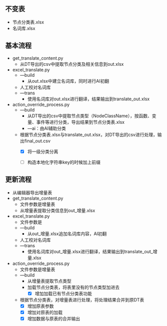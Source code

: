 ## 不变表

- 节点分类表.xlsx
- 名词库.xlsx

## 基本流程

- get_translate_content.py
    - 从DT导出的csv中提取节点分类及相关信息到out.xlsx
- excel_translate.py
    - —build
        - 从out.xlsx中建立名词库，同时进行AI初翻
    - 人工校对名词库
    - —trans
        - 使用名词库对out.xlsx进行翻译，结果输出到translate_out.xlsx
- action_override_process.py
    - —build
        - 从DT导出的csv中提取节点类型（NodeClassName），按函数、变量、事件等进行分类，导出结果到节点分类表.xlsx
        - —ai：由AI辅助分类
    - 根据节点分类表.xlsx与translate_out.xlsx，对DT导出的csv进行处理，输出final_out.csv
        - [x]  将一级分类分离
        - [ ]  构造本地化字符串key的时候加上前缀
    

## 更新流程

- 从编辑器导出增量表
- get_translate_content.py
    - 文件参数是增量表
    - 从增量表提取分类信息到out_增量.xlsx
- excel_translate.py
    - 文件参数是
    - —build
        - 从out_增量.xlsx追加名词库内容，AI初翻
    - 人工校对名词库
    - —trans
        - 使用名词库对out_增量.xlsx进行翻译，结果输出到translate_out_增量.xlsx
- action_override_process.py
    - 文件参数是增量表
    - —build
        - 从增量表提取节点类型
        - 加载节点分类表，将表里没有的节点类型加进去
            - [x]  增加加载已有节点分类表功能
    - 根据节点分类表，对增量表进行处理，将处理结果合并到原DT表
        - [x]  增加原表参数
        - [x]  增加对原表的加载
        - [x]  增加数据与原表的合并输出